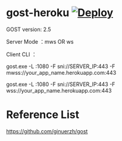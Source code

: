 # gost-heroku  [![Deploy](https://www.herokucdn.com/deploy/button.png)](https://heroku.com/deploy)

GOST version: 2.5

Server Mode ：mws OR ws

Client CLI ：

gost.exe -L :1080 -F sni://SERVER_IP:443 -F mwss://your_app_name.herokuapp.com:443

gost.exe -L :1080 -F sni://SERVER_IP:443 -F wss://your_app_name.herokuapp.com:443

# Reference List

https://github.com/ginuerzh/gost

